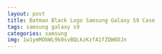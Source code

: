 ```yaml
---
layout: post
title: Batman Black Logo Samsung Galaxy S9 Case
tags: samsung galaxy s9
categories: samsung
img: 1w1ymMObWL9k0svBQLkzKzfA1fZQW6DJn
---
```

